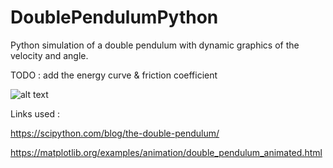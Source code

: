 # DoublePendulumPython
Python simulation of a double pendulum with dynamic graphics of the velocity and angle.

TODO : add the energy curve & friction coefficient


![alt text](https://github.com/TheShyDev-Yoogo/DoublePendulumPython/blob/main/image_2021-01-14_113029.png?raw=true)




Links used :

https://scipython.com/blog/the-double-pendulum/

https://matplotlib.org/examples/animation/double_pendulum_animated.html
